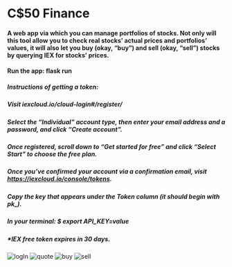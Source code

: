 # C$50 Finance
#### A web app via which you can manage portfolios of stocks. Not only will this tool allow you to check real stocks’ actual prices and portfolios’ values, it will also let you buy (okay, “buy”) and sell (okay, “sell”) stocks by querying IEX for stocks’ prices.
#### Run the app: flask run

##### Instructions of getting a token:
##### Visit iexcloud.io/cloud-login#/register/
##### Select the “Individual” account type, then enter your email address and a password, and click “Create account”.
##### Once registered, scroll down to “Get started for free” and click “Select Start” to choose the free plan.
##### Once you’ve confirmed your account via a confirmation email, visit https://iexcloud.io/console/tokens.
##### Copy the key that appears under the Token column (it should begin with pk_).

##### In your terminal: $ export API_KEY=value
##### *IEX free token expires in 30 days.


![logIn](https://user-images.githubusercontent.com/101427135/225029769-2ce5a9be-3e8b-4f04-84d3-0b9b259330f4.jpeg)
![quote](https://user-images.githubusercontent.com/101427135/225029791-8bdf2299-db47-4b55-ba38-6304e652e185.jpeg)
![buy](https://user-images.githubusercontent.com/101427135/225029798-6b1c639e-e146-45b4-9759-1fa91291d08c.jpeg)
![sell](https://user-images.githubusercontent.com/101427135/225029814-014ecaef-1905-41de-865b-d41fc286a5ef.jpeg)
